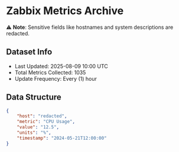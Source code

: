 # Zabbix Metrics Archive

⚠️ **Note**: Sensitive fields like hostnames and system descriptions are redacted.

## Dataset Info
- Last Updated: 2025-08-09 10:00 UTC
- Total Metrics Collected: 1035
- Update Frequency: Every (1) hour

## Data Structure
```json
{
    "host": "redacted",
    "metric": "CPU Usage",
    "value": "12.5",
    "units": "%",
    "timestamp": "2024-05-21T12:00:00"
}
```
